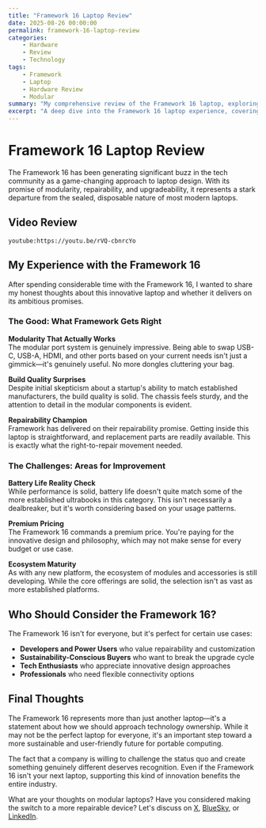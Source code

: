 ```yaml
---
title: "Framework 16 Laptop Review"
date: 2025-08-26 00:00:00
permalink: framework-16-laptop-review
categories:
    - Hardware
    - Review
    - Technology
tags:
    - Framework
    - Laptop
    - Hardware Review
    - Modular
summary: "My comprehensive review of the Framework 16 laptop, exploring its modular design, performance capabilities, and whether it lives up to the hype as a truly repairable and upgradeable laptop for developers and power users."
excerpt: "A deep dive into the Framework 16 laptop experience, covering everything from build quality and performance to the innovative modular design that promises to revolutionize how we think about laptop ownership and sustainability."
---
```


# Framework 16 Laptop Review

The Framework 16 has been generating significant buzz in the tech community as a game-changing approach to laptop design. With its promise of modularity, repairability, and upgradeability, it represents a stark departure from the sealed, disposable nature of most modern laptops.

## Video Review

`youtube:https://youtu.be/rVQ-cbnrcYo`

## My Experience with the Framework 16

After spending considerable time with the Framework 16, I wanted to share my honest thoughts about this innovative laptop and whether it delivers on its ambitious promises.

### The Good: What Framework Gets Right

**Modularity That Actually Works**  
The modular port system is genuinely impressive. Being able to swap USB-C, USB-A, HDMI, and other ports based on your current needs isn't just a gimmick—it's genuinely useful. No more dongles cluttering your bag.

**Build Quality Surprises**  
Despite initial skepticism about a startup's ability to match established manufacturers, the build quality is solid. The chassis feels sturdy, and the attention to detail in the modular components is evident.

**Repairability Champion**  
Framework has delivered on their repairability promise. Getting inside this laptop is straightforward, and replacement parts are readily available. This is exactly what the right-to-repair movement needed.

### The Challenges: Areas for Improvement

**Battery Life Reality Check**  
While performance is solid, battery life doesn't quite match some of the more established ultrabooks in this category. This isn't necessarily a dealbreaker, but it's worth considering based on your usage patterns.

**Premium Pricing**  
The Framework 16 commands a premium price. You're paying for the innovative design and philosophy, which may not make sense for every budget or use case.

**Ecosystem Maturity**  
As with any new platform, the ecosystem of modules and accessories is still developing. While the core offerings are solid, the selection isn't as vast as more established platforms.

## Who Should Consider the Framework 16?

The Framework 16 isn't for everyone, but it's perfect for certain use cases:

- **Developers and Power Users** who value repairability and customization
- **Sustainability-Conscious Buyers** who want to break the upgrade cycle
- **Tech Enthusiasts** who appreciate innovative design approaches
- **Professionals** who need flexible connectivity options

## Final Thoughts

The Framework 16 represents more than just another laptop—it's a statement about how we should approach technology ownership. While it may not be the perfect laptop for everyone, it's an important step toward a more sustainable and user-friendly future for portable computing.

The fact that a company is willing to challenge the status quo and create something genuinely different deserves recognition. Even if the Framework 16 isn't your next laptop, supporting this kind of innovation benefits the entire industry.

What are your thoughts on modular laptops? Have you considered making the switch to a more repairable device? Let's discuss on [X](https://x.com/1kevgriff), [BlueSky](https://bsky.app/profile/consultwithgriff.com), or [LinkedIn](https://www.linkedin.com/in/1kevgriff/).
